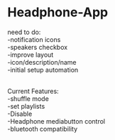 # Headphone-App

need to do:<br />
-notification icons<br />
-speakers checkbox<br />
-improve layout<br />
-icon/description/name<br />
-initial setup automation<br /><br />

Current Features:<br />
-shuffle mode<br />
-set playlists<br />
-Disable<br />
-Headphone mediabutton control<br />
-bluetooth compatibility<br />
